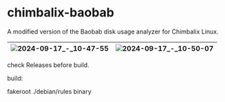 # chimbalix-baobab

A modified version of the Baobab disk usage analyzer for Chimbalix Linux.

|![2024-09-17_-_10-47-55](https://github.com/user-attachments/assets/09b0b1d5-aa70-49c4-a71d-55634038cb06)|![2024-09-17_-_10-50-07](https://github.com/user-attachments/assets/1918dbb9-495a-41a5-b7fc-bf9c4640811b)|
|-|-|

check Releases before build.

build:

fakeroot ./debian/rules binary
